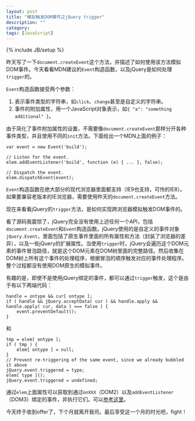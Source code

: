 ```yaml
---
layout: post
title: "模拟触发DOM事件之jQuery trigger"
description: ""
category: 
tags: [JavaScript]
---
```

{% include JB/setup %}

昨天写了一下`document.createEvent`这个方法，并描述了如何使用该方法模拟DOM事件。今天看看MDN建议的`Event`构造函数，以及jQuery是如何处理`trigger`的。

`Event`构造函数接受两个参数：

1. 表示事件类型的字符串，如`click`、`change`甚至是自定义的字符串。
2. 事件的附加属性，用一个JavaScript对象表示，如`{ "a": "something additional" }`。

由于简化了事件附加属性的设置，不需要像`document.createEvent`那样分开各种事件类型，并且使用不同的`init`方法。下面给出一个MDN上面的例子：

    var event = new Event('build');

    // Listen for the event.
    elem.addEventListener('build', function (e) { ... }, false);

    // Dispatch the event.
    elem.dispatchEvent(event);

`Event`构造函数在绝大部分的现代浏览器里面都支持（IE9也支持，可怜的IE8）。如果要兼容老版本的IE浏览器，需要使用昨天的`document.createEvent`方法。

现在来看看jQuery的`trigger`方法，是如何实现跨浏览器模拟触发DOM事件的。

看了源码我震惊了，jQuery完全没有使用上述任何一个API，包括`document.createEvent`和`Event`构造函数。jQuery使用的是自定义的事件对象`jQuery.Event`，里面包括了原生事件里面的所有属性和方法（封装了浏览器的差异），以及一些jQuery的扩展属性。当使用`trigger`时，jQuery会遍历这个DOM元素的事件冒泡路径，就是这个DOM元素在DOM树里面的完整路径。然后收集在DOM树上所有这个事件的处理程序，根据冒泡的顺序触发对应的事件处理程序。整个过程都没有使用DOM原生的模拟事件。

有趣的是，即使不是使用jQuery绑定的事件，都可以通过`trigger`触发，这个是由于有以下两端代码：

    handle = ontype && cur[ ontype ];
    if ( handle && jQuery.acceptData( cur ) && handle.apply && handle.apply( cur, data ) === false ) {
        event.preventDefault();
    }

和

    tmp = elem[ ontype ];
    if ( tmp ) {
        elem[ ontype ] = null;
    }
    // Prevent re-triggering of the same event, since we already bubbled it above
    jQuery.event.triggered = type;
    elem[ type ]();
    jQuery.event.triggered = undefined;

通过`elem`上面属性可以获取到通过`onXXX`（DOM2）以及`addEventListener`（DOM3）绑定的事件，并执行它们。可以[参考这里](http://jsfiddle.net/qxAz8/2/)。

今天终于收到offer了，下个月就离开我司。最后享受这一个月的时光吧，fight！

